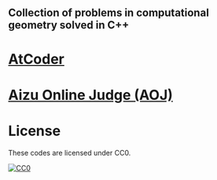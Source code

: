 Collection of problems in computational geometry solved in C++
----------------------------------------------------------------------

# [AtCoder](https://atcoder.jp/)

# [Aizu Online Judge (AOJ)](https://onlinejudge.u-aizu.ac.jp/home)



# License
These codes are licensed under CC0.

[![CC0](http://i.creativecommons.org/p/zero/1.0/88x31.png "CC0")](http://creativecommons.org/publicdomain/zero/1.0/deed.ja)